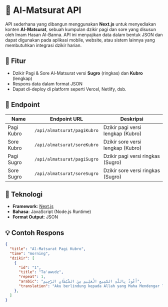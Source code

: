 # 📿 Al-Matsurat API

API sederhana yang dibangun menggunakan **Next.js** untuk menyediakan konten **Al-Matsurat**, sebuah kumpulan dzikir pagi dan sore yang disusun oleh Imam Hasan Al-Banna. API ini menyajikan data dalam bentuk JSON dan dapat digunakan pada aplikasi mobile, website, atau sistem lainnya yang membutuhkan integrasi dzikir harian.

## 🚀 Fitur

- Dzikir Pagi & Sore Al-Matsurat versi **Sugro** (ringkas) dan **Kubro** (lengkap)
- Respons data dalam format JSON
- Dapat di-deploy di platform seperti Vercel, Netlify, dsb.

## 📌 Endpoint

| Name           | Endpoint URL                        | Deskripsi                              |
|----------------|--------------------------------------|----------------------------------------|
| Pagi Kubro     | `/api/almatsurat/pagiKubro`         | Dzikir pagi versi lengkap (Kubro)      |
| Sore Kubro     | `/api/almatsurat/soreKubro`         | Dzikir sore versi lengkap (Kubro)      |
| Pagi Sugro     | `/api/almatsurat/pagiSugro`         | Dzikir pagi versi ringkas (Sugro)      |
| Sore Sugro     | `/api/almatsurat/soreSugro`         | Dzikir sore versi ringkas (Sugro)      |

## 🔧 Teknologi

- **Framework**: [Next.js](https://nextjs.org)
- **Bahasa**: JavaScript (Node.js Runtime)
- **Format Output**: JSON

## 💡 Contoh Respons

```json
{
  "title": "Al-Matsurat Pagi Kubro",
  "time": "morning",
  "dzikir": [
    {
      "id": "1",
      "title": "Ta'awudz",
      "repeat": 1,
      "arabic": "أَعُوذُ بِاللَّهِ السَّمِيعِ الْعَلِيمِ مِنَ الشَّيْطَانِ الرَّجِيمِ",
      "translation": "Aku berlindung kepada Allah yang Maha Mendengar lagi Maha Mengetahui dari godaan setan yang terkutuk."
    },
  ]
}
